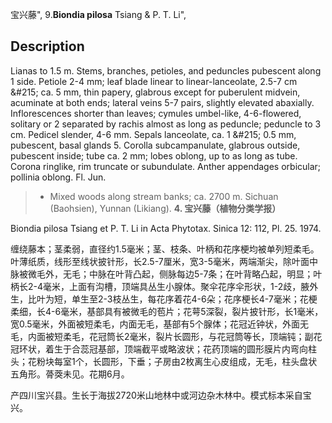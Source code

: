宝兴藤",
9.**Biondia pilosa** Tsiang & P. T. Li",

## Description
Lianas to 1.5 m. Stems, branches, petioles, and peduncles pubescent along 1 side. Petiole 2-4 mm; leaf blade linear to linear-lanceolate, 2.5-7 cm &amp;#215; ca. 5 mm, thin papery, glabrous except for puberulent midvein, acuminate at both ends; lateral veins 5-7 pairs, slightly elevated abaxially. Inflorescences shorter than leaves; cymules umbel-like, 4-6-flowered, solitary or 2 separated by rachis almost as long as peduncle; peduncle to 3 cm. Pedicel slender, 4-6 mm. Sepals lanceolate, ca. 1 &amp;#215; 0.5 mm, pubescent, basal glands 5. Corolla subcampanulate, glabrous outside, pubescent inside; tube ca. 2 mm; lobes oblong, up to as long as tube. Corona ringlike, rim truncate or subundulate. Anther appendages orbicular; pollinia oblong. Fl. Jun.

> * Mixed woods along stream banks; ca. 2700 m. Sichuan (Baohsien), Yunnan (Likiang).
**4. 宝兴藤（植物分类学报）**

Biondia pilosa Tsiang et P. T. Li in Acta Phytotax. Sinica 12: 112, Pl. 25. 1974.

缠绕藤本；茎柔弱，直径约1.5毫米；茎、枝条、叶柄和花序梗均被单列短柔毛。叶薄纸质，线形至线状披针形，长2.5-7厘米，宽3-5毫米，两端渐尖，除叶面中脉被微毛外，无毛；中脉在叶背凸起，侧脉每边5-7条；在叶背略凸起，明显；叶柄长2-4毫米，上面有沟槽，顶端具丛生小腺体。聚伞花序伞形状，1-2歧，腋外生，比叶为短，单生至2-3枝丛生，每花序着花4-6朵；花序梗长4-7毫米；花梗柔细，长4-6毫米，基部具有被微毛的苞片；花萼5深裂，裂片披针形，长1毫米，宽0.5毫米，外面被短柔毛，内面无毛，基部有5个腺体；花冠近钟状，外面无毛，内面被短柔毛，花冠筒长2毫米，裂片长圆形，与花冠筒等长，顶端钝；副花冠环状，着生于合蕊冠基部，顶端截平或略波状；花药顶端的圆形膜片内弯向柱头；花粉块每室1个，长圆形，下垂；子房由2枚离生心皮组成，无毛，柱头盘状五角形。蓇葖未见。花期6月。

产四川宝兴县。生长于海拔2720米山地林中或河边杂木林中。模式标本采自宝兴。
